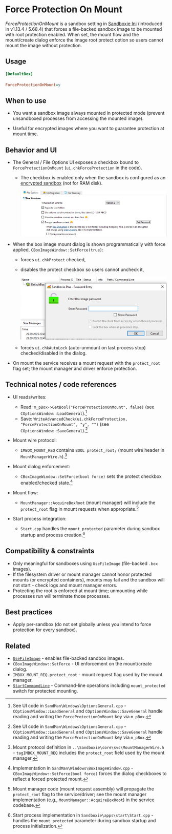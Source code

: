 # Force Protection On Mount

_ForceProtectionOnMount_ is a sandbox setting in [Sandboxie Ini](SandboxieIni.md) (introduced in v1.13.4 / 5.68.4) that forces a file-backed sandbox image to be mounted with root protection enabled. When set, the mount flow and the mount/create dialog enforce the image root protect option so users cannot mount the image without protection.

## Usage

```ini
[DefaultBox]

ForceProtectionOnMount=y
```

## When to use

- You want a sandbox image always mounted in protected mode (prevent unsandboxed processes from accessing the mounted image).

- Useful for encrypted images where you want to guarantee protection at mount time.

## Behavior and UI

- The General / File Options UI exposes a checkbox bound to `ForceProtectionOnMount` (`ui.chkForceProtection` in the code).
  - The checkbox is enabled only when the sandbox is configured as an [encrypted sandbox](UseFileImage.md) (not for RAM disk).
  
    ![Force Protection On Mount 1](../Media/UseFileImage1.png)
  
- When the box image mount dialog is shown programmatically with force applied, `CBoxImageWindow::SetForce(true)`:
  - forces `ui.chkProtect` checked,
  - disables the protect checkbox so users cannot uncheck it,
  
    ![Force Protection On Mount 2](../Media/UseFileImage8.png)
  
  - forces `ui.chkAutoLock` (auto-unmount on last process stop) checked/disabled in the dialog.  
- On mount the service receives a mount request with the `protect_root` flag set; the mount manager and driver enforce protection.

## Technical notes / code references

- UI reads/writes:
  - Read: `m_pBox->GetBool("ForceProtectionOnMount", false)` (see `COptionsWindow::LoadGeneral`).[^1]
  - Save: `WriteAdvancedCheck(ui.chkForceProtection, "ForceProtectionOnMount", "y", "")` (see `COptionsWindow::SaveGeneral`).[^1]

- Mount wire protocol:
  - `IMBOX_MOUNT_REQ` contains `BOOL protect_root;` (mount wire header in `MountManagerWire.h`).[^2]

- Mount dialog enforcement:
  - `CBoxImageWindow::SetForce(bool force)` sets the protect checkbox enabled/checked state.[^3]

- Mount flow:
  - `MountManager::AcquireBoxRoot` (mount manager) will include the `protect_root` flag in mount requests when appropriate.[^4]

- Start process integration:
  - `Start.cpp` handles the `mount_protected` parameter during sandbox startup and process creation.[^5]

## Compatibility & constraints

- Only meaningful for sandboxes using `UseFileImage` (file-backed `.box` images).
- If the filesystem driver or mount manager cannot honor protected mounts (or encrypted containers), mounts may fail and the sandbox will not start - check logs and mount manager errors.
- Protecting the root is enforced at mount time; unmounting while processes run will terminate those processes.

## Best practices

- Apply per-sandbox (do not set globally unless you intend to force protection for every sandbox).

## Related

- [`UseFileImage`](UseFileImage.md) - enables file-backed sandbox images.
- `CBoxImageWindow::SetForce` - UI enforcement on the mount/create dialog.
- `IMBOX_MOUNT_REQ.protect_root` - mount request flag used by the mount manager.
- [`StartCommandLine`](StartCommandLine.md#mount-box-images) - Command-line operations including `mount_protected` switch for protected mounting.

[^1]: See UI code in `SandMan\Windows\OptionsGeneral.cpp` - `COptionsWindow::LoadGeneral` and `COptionsWindow::SaveGeneral` handle reading and writing the `ForceProtectionOnMount` key via `m_pBox`.
[^2]: Mount protocol definition in `..\Sandboxie\core\svc\MountManagerWire.h` - `tagIMBOX_MOUNT_REQ` includes the `protect_root` field used by the mount manager.
[^3]: Implementation in `SandMan\Windows\BoxImageWindow.cpp` - `CBoxImageWindow::SetForce(bool force)` forces the dialog checkboxes to reflect a forced protected mount.
[^4]: Mount manager code (mount request assembly) will propagate the `protect_root` flag to the service/driver; see the mount manager implementation (e.g., `MountManager::AcquireBoxRoot`) in the service codebase.
[^5]: Start process implementation in `Sandboxie\apps\start\Start.cpp` - handles the `mount_protected` parameter during sandbox startup and process initialization.